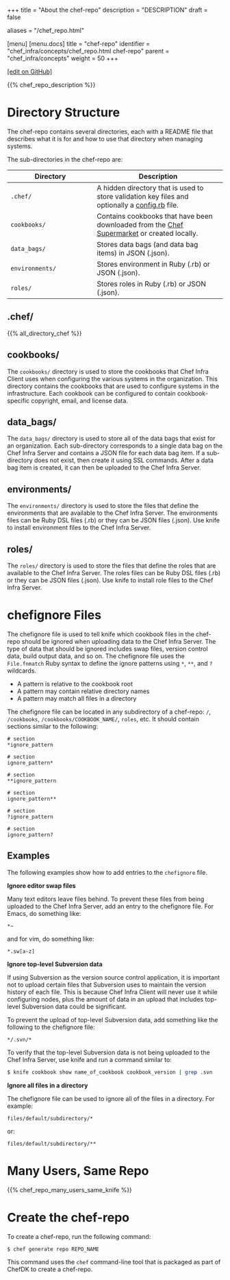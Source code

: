 +++
title = "About the chef-repo"
description = "DESCRIPTION"
draft = false

aliases = "/chef_repo.html"

[menu]
  [menu.docs]
    title = "chef-repo"
    identifier = "chef_infra/concepts/chef_repo.html chef-repo"
    parent = "chef_infra/concepts"
    weight = 50
+++    

[\[edit on
GitHub\]](https://github.com/chef/chef-web-docs/blob/master/chef_master/source/chef_repo.rst)

{{% chef_repo_description %}}

Directory Structure
===================

The chef-repo contains several directories, each with a README file that
describes what it is for and how to use that directory when managing
systems.

The sub-directories in the chef-repo are:

<table>
<colgroup>
<col style="width: 40%" />
<col style="width: 60%" />
</colgroup>
<thead>
<tr class="header">
<th>Directory</th>
<th>Description</th>
</tr>
</thead>
<tbody>
<tr class="odd">
<td><code>.chef/</code></td>
<td>A hidden directory that is used to store validation key files and optionally a <a href="/config_rb/">config.rb</a> file.</td>
</tr>
<tr class="even">
<td><code>cookbooks/</code></td>
<td>Contains cookbooks that have been downloaded from the <a href="https://supermarket.chef.io/">Chef Supermarket</a> or created locally.</td>
</tr>
<tr class="odd">
<td><code>data_bags/</code></td>
<td>Stores data bags (and data bag items) in JSON (.json).</td>
</tr>
<tr class="even">
<td><code>environments/</code></td>
<td>Stores environment in Ruby (.rb) or JSON (.json).</td>
</tr>
<tr class="odd">
<td><code>roles/</code></td>
<td>Stores roles in Ruby (.rb) or JSON (.json).</td>
</tr>
</tbody>
</table>

.chef/
------

{{% all_directory_chef %}}

cookbooks/
----------

The `cookbooks/` directory is used to store the cookbooks that Chef
Infra Client uses when configuring the various systems in the
organization. This directory contains the cookbooks that are used to
configure systems in the infrastructure. Each cookbook can be configured
to contain cookbook-specific copyright, email, and license data.

data_bags/
-----------

The `data_bags/` directory is used to store all of the data bags that
exist for an organization. Each sub-directory corresponds to a single
data bag on the Chef Infra Server and contains a JSON file for each data
bag item. If a sub-directory does not exist, then create it using SSL
commands. After a data bag item is created, it can then be uploaded to
the Chef Infra Server.

environments/
-------------

The `environments/` directory is used to store the files that define the
environments that are available to the Chef Infra Server. The
environments files can be Ruby DSL files (.rb) or they can be JSON files
(.json). Use knife to install environment files to the Chef Infra
Server.

roles/
------

The `roles/` directory is used to store the files that define the roles
that are available to the Chef Infra Server. The roles files can be Ruby
DSL files (.rb) or they can be JSON files (.json). Use knife to install
role files to the Chef Infra Server.

chefignore Files
================

The chefignore file is used to tell knife which cookbook files in the
chef-repo should be ignored when uploading data to the Chef Infra
Server. The type of data that should be ignored includes swap files,
version control data, build output data, and so on. The chefignore file
uses the `File.fnmatch` Ruby syntax to define the ignore patterns using
`*`, `**`, and `?` wildcards.

-   A pattern is relative to the cookbook root
-   A pattern may contain relative directory names
-   A pattern may match all files in a directory

The chefignore file can be located in any subdirectory of a chef-repo:
`/`, `/cookbooks`, `/cookbooks/COOKBOOK_NAME/`, `roles`, etc. It should
contain sections similar to the following:

``` none
# section
*ignore_pattern

# section
ignore_pattern*

# section
**ignore_pattern

# section
ignore_pattern**

# section
?ignore_pattern

# section
ignore_pattern?
```

Examples
--------

The following examples show how to add entries to the `chefignore` file.

**Ignore editor swap files**

Many text editors leave files behind. To prevent these files from being
uploaded to the Chef Infra Server, add an entry to the chefignore file.
For Emacs, do something like:

``` none
*~
```

and for vim, do something like:

``` none
*.sw[a-z]
```

**Ignore top-level Subversion data**

If using Subversion as the version source control application, it is
important not to upload certain files that Subversion uses to maintain
the version history of each file. This is because Chef Infra Client will
never use it while configuring nodes, plus the amount of data in an
upload that includes top-level Subversion data could be significant.

To prevent the upload of top-level Subversion data, add something like
the following to the chefignore file:

``` none
*/.svn/*
```

To verify that the top-level Subversion data is not being uploaded to
the Chef Infra Server, use knife and run a command similar to:

``` bash
$ knife cookbook show name_of_cookbook cookbook_version | grep .svn
```

**Ignore all files in a directory**

The chefignore file can be used to ignore all of the files in a
directory. For example:

``` none
files/default/subdirectory/*
```

or:

``` none
files/default/subdirectory/**
```

Many Users, Same Repo
=====================

{{% chef_repo_many_users_same_knife %}}

Create the chef-repo
====================

To create a chef-repo, run the following command:

``` bash
$ chef generate repo REPO_NAME
```

This command uses the `chef` command-line tool that is packaged as part
of ChefDK to create a chef-repo.
